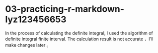 # 03-practicing-r-markdown-lyz123456653

In the process of calculating the definite integral, I used the algorithm of definite integral finite interval. The calculation result is not accurate ，I'll make changes later 。
